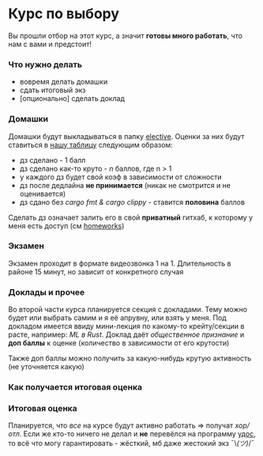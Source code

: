 # Курс по выбору

Вы прошли отбор на этот курс, а значит **готовы много работать**, что нам с вами и предстоит!

### Что нужно делать
- вовремя делать домашки
- сдать итоговый экз
- [опционально] сделать доклад

### Домашки
Домашки будут выкладываться в папку [elective](../elective/). Оценки за них будут ставиться в [нашу таблицу](https://docs.google.com/spreadsheets/d/1ED8KeWhKGCQc-XeSWjwIyxvVGLriv8BQ22cxpAg2RDo/edit?usp=sharing) следующим образом:
- дз сделано - 1 балл
- дз сделано как-то круто - *n* баллов, где n > 1
- у каждого дз будет свой коэф в зависимости от сложности
- дз после дедлайна **не принимается** (никак не смотрится и не оценивается)
- дз сдано без *cargo fmt & cargo clippy* - ставится **половина** баллов

Сделать дз означает залить его в свой **приватный** гитхаб, к которому у меня есть доступ (см [homeworks](homework_setup.md))

### Экзамен
Экзамен проходит в формате видеозвонка 1 на 1. Длительность в районе 15 минут, но зависит от конкретного случая

### Доклады и прочее
Во второй части курса планируется секция с докладами. Тему можно будет или выбрать самим и я её апрувну, или взять у меня. Под докладом имеется ввиду мини-лекция по какому-то крейту/секции в расте, например: *ML в Rust*.
Доклад даёт *общественное признание* и **доп баллы** к оценке (количество в зависимости от его крутости)

Также доп баллы можно получить за какую-нибудь крутую активность (не уточняется какую)

### Как получается итоговая оценка

### Итоговая оценка
Планируется, что *все* на курсе будут активно работать => получат *хор/отл*. Если же кто-то ничего не делал и **не** перевёлся на программу [удос](udos.md), то всё что могу гарантировать - жёсткий, мб даже жестокий экз ¯\\_(ツ)_/¯

